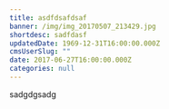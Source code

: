 ```yaml
---
title: asdfdsafdsaf
banner: /img/img_20170507_213429.jpg
shortdesc: sadfdasf
updatedDate: 1969-12-31T16:00:00.000Z
cmsUserSlug: ""
date: 2017-06-27T16:00:00.000Z
categories: null
---
```


sadgdgsadg